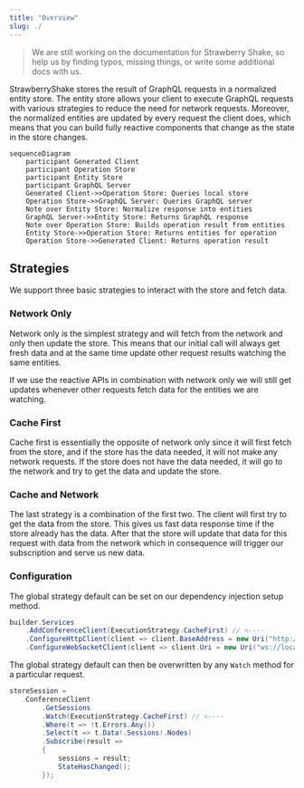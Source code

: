 ```yaml
---
title: "Overview"
slug: ./
---
```


> We are still working on the documentation for Strawberry Shake, so help us by finding typos, missing things, or write some additional docs with us.

StrawberryShake stores the result of GraphQL requests in a normalized entity store. The entity store allows your client to execute GraphQL requests with various strategies to reduce the need for network requests. Moreover, the normalized entities are updated by every request the client does, which means that you can build fully reactive components that change as the state in the store changes.

```mermaid
sequenceDiagram
    participant Generated Client
    participant Operation Store
    participant Entity Store
    participant GraphQL Server
    Generated Client->>Operation Store: Queries local store
    Operation Store->>GraphQL Server: Queries GraphQL server
    Note over Entity Store: Normalize response into entities
    GraphQL Server->>Entity Store: Returns GraphQL response
    Note over Operation Store: Builds operation result from entities
    Entity Store->>Operation Store: Returns entities for operation
    Operation Store->>Generated Client: Returns operation result
```

## Strategies

We support three basic strategies to interact with the store and fetch data.

### Network Only

Network only is the simplest strategy and will fetch from the network and only then update the store. This means that our initial call will always get fresh data and at the same time update other request results watching the same entities.

If we use the reactive APIs in combination with network only we will still get updates whenever other requests fetch data for the entities we are watching.

### Cache First

Cache first is essentially the opposite of network only since it will first fetch from the store, and if the store has the data needed, it will not make any network requests. If the store does not have the data needed, it will go to the network and try to get the data and update the store.

### Cache and Network

The last strategy is a combination of the first two. The client will first try to get the data from the store. This gives us fast data response time if the store already has the data. After that the store will update that data for this request with data from the network which in consequence will trigger our subscription and serve us new data.

### Configuration

The global strategy default can be set on our dependency injection setup method.

```csharp
builder.Services
    .AddConferenceClient(ExecutionStrategy.CacheFirst) // <----
    .ConfigureHttpClient(client => client.BaseAddress = new Uri("http://localhost:5050/graphql"))
    .ConfigureWebSocketClient(client => client.Uri = new Uri("ws://localhost:5050/graphql"));
```

The global strategy default can then be overwritten by any `Watch` method for a particular request.

```csharp
storeSession =
    ConferenceClient
        .GetSessions
        .Watch(ExecutionStrategy.CacheFirst) // <----
        .Where(t => !t.Errors.Any())
        .Select(t => t.Data!.Sessions!.Nodes)
        .Subscribe(result =>
        {
            sessions = result;
            StateHasChanged();
        });
```
